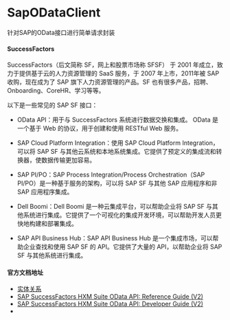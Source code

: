 # SapODataClient
针对SAP的OData接口进行简单请求封装

#### SuccessFactors
SuccessFactors（后文简称 SF，网上和股票市场称 SFSF） 于 2001 年成立，致力于提供基于云的人力资源管理的 SaaS 服务，于 2007 年上市，2011年被 SAP 收购，现在成为了 SAP 旗下人力资源管理的产品。SF 也有很多产品，招聘、Onboarding、CoreHR、学习等等。

以下是一些常见的 SAP SF 接口：

- OData API：用于与 SuccessFactors 系统进行数据交换和集成。 OData 是一个基于 Web 的协议，用于创建和使用 RESTful Web 服务。

- SAP Cloud Platform Integration：使用 SAP Cloud Platform Integration，可以将 SAP SF 与其他云系统和本地系统集成。它提供了预定义的集成流和转换器，使数据传输更加容易。

- SAP PI/PO：SAP Process Integration/Process Orchestration（SAP PI/PO）是一种基于服务的架构，可以将 SAP SF 与其他 SAP 应用程序和非 SAP 应用程序集成。

- Dell Boomi：Dell Boomi 是一种云集成平台，可以帮助企业将 SAP SF 与其他系统进行集成。它提供了一个可视化的集成开发环境，可以帮助开发人员更快地构建和部署集成。

- SAP API Business Hub：SAP API Business Hub 是一个集成市场，可以帮助企业查找和使用 SAP SF 的 API。它提供了大量的 API，以帮助企业将 SAP SF 与其他系统进行集成。

#### 官方文档地址
- [实体关系](https://help.sap.com/docs/SAP_SUCCESSFACTORS_PLATFORM/b2b06831c2cb4d5facd1dfde49a7aab5/e1209c55c4034e3cb6178dcea3faa361.html?locale=en-US&q=Employee%20Central%20Entity%20relationship)
- [SAP SuccessFactors HXM Suite OData API: Reference Guide (V2)](https://help.sap.com/docs/SAP_SUCCESSFACTORS_PLATFORM/28bc3c8e3f214ab487ec51b1b8709adc/03e1fc3791684367a6a76a614a2916de.html)
- [SAP SuccessFactors HXM Suite OData API: Developer Guide (V2)](https://help.sap.com/docs/SAP_SUCCESSFACTORS_PLATFORM/d599f15995d348a1b45ba5603e2aba9b/03e1fc3791684367a6a76a614a2916de.html)
- 